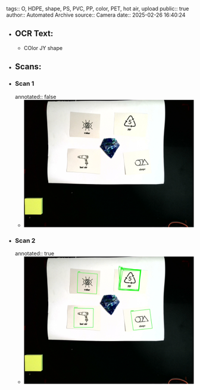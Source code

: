 tags:: O, HDPE, shape, PS, PVC, PP, color, PET, hot air, upload
public:: true
author:: Automated Archive
source:: Camera
date:: 2025-02-26 16:40:24

- ## OCR Text:
	- COlor
	  JY
	  shape
- ## Scans:
- ### Scan 1
  annotated:: false
	- ![./assets/scans/2025-02-26T16-40-24-6040.jpg](./assets/scans/2025-02-26T16-40-24-6040.jpg)
- ### Scan 2
  annotated:: true
	- ![./assets/scans/2025-02-26T16-40-24-6320.jpg](./assets/scans/2025-02-26T16-40-24-6320.jpg)